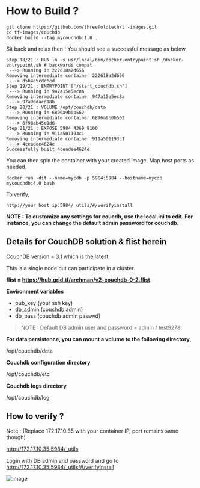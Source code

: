 # How to Build ?

```
git clone https://github.com/threefoldtech/tf-images.git
cd tf-images/couchdb
docker build --tag mycouchdb:1.0 .
```
Sit back and relax then ! You should see a successful message as below,

```
Step 18/21 : RUN ln -s usr/local/bin/docker-entrypoint.sh /docker-entrypoint.sh # backwards compat
 ---> Running in 222618a2d656
Removing intermediate container 222618a2d656
 ---> d5b4e5cdc6ed
Step 19/21 : ENTRYPOINT ["/start_couchdb.sh"]
 ---> Running in 947a15e5ec8a
Removing intermediate container 947a15e5ec8a
 ---> 97a90dacd18b
Step 20/21 : VOLUME /opt/couchdb/data
 ---> Running in 6896a9b0b562
Removing intermediate container 6896a9b0b562
 ---> 6f98ab45e1d6
Step 21/21 : EXPOSE 5984 4369 9100
 ---> Running in 911a501193c1
Removing intermediate container 911a501193c1
 ---> 4ceadee4624e
Successfully built 4ceadee4624e
```

You can then spin the container with your created image. Map host ports as needed.

```
docker run -dit --name=mycdb -p 5984:5984 --hostname=mycdb mycouchdb:4.0 bash
```

To verify,

```
http://your_host_ip:5984/_utils/#/verifyinstall
```

**NOTE : To customize any settings for coucdb, use the local.ini to edit. For instance, you can change the default admin password for couchdb.**

## Details for CouchDB solution & flist herein

CouchDB version = 3.1 which is the latest

This is a single node but can participate in a cluster.

**flist = https://hub.grid.tf/arehman/v2-couchdb-0-2.flist**

**Environment variables**

- pub_key (your ssh key)
- db_admin (couchdb admin)
- db_pass (couchdb admin passwd)

> NOTE : Default DB admin user and password =  admin / test9278

**For data persistence, you can mount a volume to the following directory,**

/opt/couchdb/data

**Couchdb configuration directory**

/opt/couchdb/etc

**Couchdb logs directory**

/opt/couchdb/log


## How to verify ?

Note : (Replace 172.17.10.35 with your container IP, port remains same though)

http://172.17.10.35:5984/_utils   

Login with DB admin and password and go to http://172.17.10.35:5984/_utils/#/verifyinstall

![image](https://user-images.githubusercontent.com/25789764/88478523-18e6b300-cf5a-11ea-80f2-2a03f68b83fe.png)



